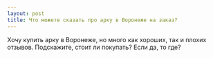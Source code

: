 ```yaml
---
layout: post 
title: Что можете сказать про арку в Воронеже на заказ? 
--- 
```

Хочу купить арку в Воронеже, но много как хороших, так и плохих отзывов. Подскажите, стоит ли покупать? Если да, то где?